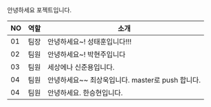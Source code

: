 안녕하세요 포젝트입니다.


|NO|역할|소개|
|-|-|-|
|01|팀장|안녕하세요~! 성태훈입니다!!!|
|02|팀원|안녕하세요~! 박현주입니다|
|03|팀원|세상에나 신준용입니다.|
|04|팀원|안녕하세요~~ 최상욱입니다. master로 push 합니다. |
|04|팀원|안녕하세요. 한승현입니다. |

